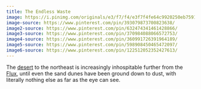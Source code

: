 ```yaml
---
title: The Endless Waste
image: https://i.pinimg.com/originals/e3/f7/f4/e3f7f4fe64c9920250eb759179ae4c8f.jpg
image-source: https://www.pinterest.com/pin/393079873700823638/
image2-source: https://www.pinterest.com/pin/632474341461428866/
image3-source: https://www.pinterest.com/pin/370984088066572753/
image4-source: https://www.pinterest.com/pin/360991726391964189/
image5-source: https://www.pinterest.com/pin/598908450465472097/
image6-source: https://www.pinterest.com/pin/122512052352427613/
---
```


The [desert](desert) to the northeast is increasingly inhospitable further from the [Flux](flux), until even the sand dunes have been ground down to dust, with literally nothing else as far as the eye can see.

